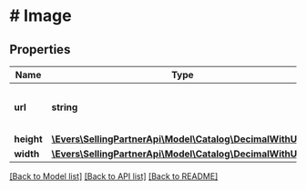 # # Image

## Properties

Name | Type | Description | Notes
------------ | ------------- | ------------- | -------------
**url** | **string** | The image URL attribute of the item. | [optional]
**height** | [**\Evers\SellingPartnerApi\Model\Catalog\DecimalWithUnits**](DecimalWithUnits.md) |  | [optional]
**width** | [**\Evers\SellingPartnerApi\Model\Catalog\DecimalWithUnits**](DecimalWithUnits.md) |  | [optional]

[[Back to Model list]](../../README.md#models) [[Back to API list]](../../README.md#endpoints) [[Back to README]](../../README.md)
